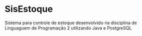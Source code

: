 # SisEstoque

Sistema para controle de estoque desenvolvido na disciplina de Linguaguem de Programação 2 utilizando Java e PostgreSQL

